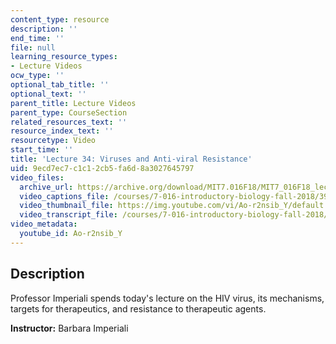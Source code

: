 ```yaml
---
content_type: resource
description: ''
end_time: ''
file: null
learning_resource_types:
- Lecture Videos
ocw_type: ''
optional_tab_title: ''
optional_text: ''
parent_title: Lecture Videos
parent_type: CourseSection
related_resources_text: ''
resource_index_text: ''
resourcetype: Video
start_time: ''
title: 'Lecture 34: Viruses and Anti-viral Resistance'
uid: 9ecd7ec7-c1c1-2cb5-fa6d-8a3027645797
video_files:
  archive_url: https://archive.org/download/MIT7.016F18/MIT7_016F18_lec34_300k.mp4
  video_captions_file: /courses/7-016-introductory-biology-fall-2018/3991a04e48b7586b9c0a1a9e71820a8d_Ao-r2nsib_Y.vtt
  video_thumbnail_file: https://img.youtube.com/vi/Ao-r2nsib_Y/default.jpg
  video_transcript_file: /courses/7-016-introductory-biology-fall-2018/32ad02ba78cf17b01ec2141a00ba0585_Ao-r2nsib_Y.pdf
video_metadata:
  youtube_id: Ao-r2nsib_Y
---
```


Description
-----------

Professor Imperiali spends today's lecture on the HIV virus, its mechanisms, targets for therapeutics, and resistance to therapeutic agents.

**Instructor:** Barbara Imperiali
